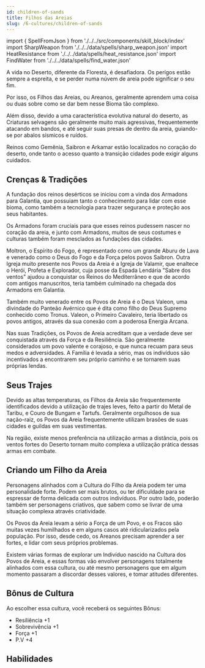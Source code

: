 ```yaml
---
id: children-of-sands
title: Filhos das Areias
slug: /6-cultures/children-of-sands
---
```


import { SpellFromJson } from './../../src/components/skill_block/index'
import SharpWeapon from './../../data/spells/sharp_weapon.json'
import HeatResistance from './../../data/spells/heat_resistance.json'
import FindWater from './../../data/spells/find_water.json'

A vida no Deserto, diferente da Floresta, é desafiadora. Os perígos estão sempre a espreita, e se perder numa núvem de areia pode significar o seu fim.

Por isso, os Filhos das Areias, ou Areanos, geralmente aprendem uma coisa ou duas sobre como se dar bem nesse Bioma tão complexo.

Além disso, devido a uma característica evolutiva natural do deserto, as Criaturas selvagens são geralmente muito mais agressivas, frequentemente atacando em bandos, e até seguir suas presas de dentro da areia, guiando-se por abalos sísmicos e ruídos.

Reinos como Gemênia, Saibron e Arkamar estão localizados no coração do deserto, onde tanto o acesso quanto a transição cidades pode exigir alguns cuidados.

## Crenças & Tradições

A fundação dos reinos desérticos se iniciou com a vinda dos Armadons para Galantia, que possuiam tanto o conhecimento para lidar com esse bioma, como também a tecnologia para trazer segurança e proteção aos seus habitantes.

Os Armadons foram cruciais para que esses reinos pudessem nascer no coração da areia, e junto com Armadons, muitos de seus costumes e culturas também foram mesclados as fundações das cidades.

Moltron, o Espírito do Fogo, é representado como um grande Aburu de Lava e venerado como o Deus do Fogo e da Força pelos povos Saibron. Outra Igreja muito presente nos Povos da Areia é a Igreja de Valamir, que enaltece o Herói, Profeta e Explorador, cuja posse da Espada Lendária "Sabre dos ventos" ajudou a conquistar os Reinos do Mediterrâneo e que de acordo com antigos manuscritos, teria também culminado na chegada dos Armadons em Galantia.

Também muito venerado entre os Povos de Areia é o Deus Valeon, uma divindade do Panteão Avérnico que é dita como filho do Deus Supremo conhecido como Tronus. Valeon, o Primeiro Cavaleiro, teria libertado os povos antigos, através da sua conexão com a poderosa Energia Arcana.

Nas suas Tradições, os Povos de Areia acreditam que a verdade deve ser conquistada através da Força e da Resiliência. São geralmente considerados um povo valente e corajoso, e que nunca recuam para seus medos e adversidades.
A Família é levada a sério, mas os indivíduos são incentivados a encontrarem seu próprio caminho e se tornarem suas próprias lendas.

## Seus Trajes

Devido as altas temperaturas, os Filhos da Areia são frequentemente identificados devido a utilização de trajes leves, feito a partir do Metal de Taribu, e Couro de Bungam e Tartufs.
Geralmente orgulhosos de sua nação-raiz, os Povos da Areia frequentemente utilizam brasões de suas cidades e guildas em suas vestimentas.

Na região, existe menos preferência na utilização armas a distância, pois os ventos fortes do Deserto tornam muito complexa a utilização prática dessas armas em combate.

## Criando um Filho da Areia

Personagens alinhados com a Cultura do Filho da Areia podem ter uma personalidade forte.
Podem ser mais brutos, ou ter dificuldade para se espressar de forma delicada com outros indivíduos.
Por outro lado, poderão também ser personagens criativos, que sabem como se livrar de uma situação complexa através criatividade.

Os Povos da Areia levam a sério a Força de um Povo, e os Fracos são muitas vezes humilhados e em alguns casos até ridicularizados pela população. Por isso, desde cedo, os Areanos precisam aprender a ser fortes, e lidar com seus próprios problemas.

Existem várias formas de explorar um Indivíduo nascido na Cultura dos Povos de Areia, e essas formas vão envolver personagens totalmente alinhados com essa cultura, ou até mesmo personagens que em algum momento passaram a discordar desses valores, e tomar atitudes diferentes.

## Bônus de Cultura

Ao escolher essa cultura, você receberá os seguintes Bônus:

- Resiliência +1
- Sobrevivência +1
- Força +1
- P.V +4

## Habilidades

<SpellFromJson spellData={FindWater} />
<SpellFromJson spellData={HeatResistance} />
<SpellFromJson spellData={SharpWeapon} />
